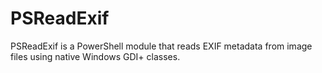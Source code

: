 # PSReadExif
PSReadExif is a PowerShell module that reads EXIF metadata from image files using native Windows GDI+ classes.
